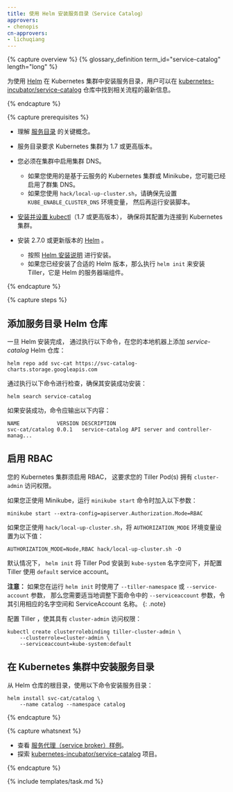 ```yaml
---
title: 使用 Helm 安装服务目录（Service Catalog）
approvers:
- chenopis
cn-approvers:
- lichuqiang
---
```



{% capture overview %}
{% glossary_definition term_id="service-catalog" length="long" %}


为使用 [Helm](https://helm.sh/) 在 Kubernetes 集群中安装服务目录，用户可以在 [kubernetes-incubator/service-catalog](https://github.com/kubernetes-incubator/service-catalog/blob/master/docs/install.md) 仓库中找到相关流程的最新信息。

{% endcapture %}


{% capture prerequisites %}

* 理解 [服务目录](/docs/concepts/service-catalog/) 的关键概念。

* 服务目录要求 Kubernetes 集群为 1.7 或更高版本。

* 您必须在集群中启用集群 DNS。
    * 如果您使用的是基于云服务的 Kubernetes 集群或 Minikube，您可能已经启用了群集 DNS。
    * 如果您使用 `hack/local-up-cluster.sh`，请确保先设置 `KUBE_ENABLE_CLUSTER_DNS` 环境变量，
    然后再运行安装脚本。

* [安装并设置 kubectl](https://kubernetes.io/docs/tasks/tools/install-kubectl/)（1.7 或更高版本），
确保将其配置为连接到 Kubernetes 集群。

* 安装 2.7.0 或更新版本的 [Helm](http://helm.sh/) 。
    * 按照 [Helm 安装说明](https://github.com/kubernetes/helm/blob/master/docs/install.md) 进行安装。
    * 如果您已经安装了合适的 Helm 版本，那么执行 `helm init` 来安装 Tiller，它是 Helm 的服务器端组件。

{% endcapture %}


{% capture steps %}

## 添加服务目录 Helm 仓库

一旦 Helm 安装完成， 通过执行以下命令，在您的本地机器上添加 *service-catalog* Helm 仓库：

```shell
helm repo add svc-cat https://svc-catalog-charts.storage.googleapis.com
```


通过执行以下命令进行检查，确保其安装成功安装：

```shell
helm search service-catalog
```


如果安装成功，命令应输出以下内容：

```
NAME            VERSION DESCRIPTION
svc-cat/catalog 0.0.1   service-catalog API server and controller-manag...
```


## 启用 RBAC

您的 Kubernetes 集群须启用 RBAC， 这要求您的 Tiller Pod(s) 拥有 `cluster-admin` 访问权限。


如果您正使用 Minikube，运行 `minikube start` 命令时加入以下参数：

```shell
minikube start --extra-config=apiserver.Authorization.Mode=RBAC
```


如果您正使用 `hack/local-up-cluster.sh`，将 `AUTHORIZATION_MODE` 环境变量设置为以下值：

```
AUTHORIZATION_MODE=Node,RBAC hack/local-up-cluster.sh -O
```


默认情况下， `helm init` 将 Tiller Pod 安装到 `kube-system` 名字空间下，并配置 Tiller 使用 `default`
service account。


**注意：** 如果您在运行 `helm init` 时使用了 `--tiller-namespace` 或 `--service-account` 参数，
那么您需要适当地调整下面命令中的 `--serviceaccount` 参数，令其引用相应的名字空间和 ServiceAccount 名称。
{: .note}


配置 Tiller ，使其具有 `cluster-admin` 访问权限：

```shell
kubectl create clusterrolebinding tiller-cluster-admin \
    --clusterrole=cluster-admin \
    --serviceaccount=kube-system:default
```



## 在 Kubernetes 集群中安装服务目录

从 Helm 仓库的根目录，使用以下命令安装服务目录：

```shell
helm install svc-cat/catalog \
    --name catalog --namespace catalog
```

{% endcapture %}


{% capture whatsnext %}

* 查看 [服务代理（service broker）样例](https://github.com/openservicebrokerapi/servicebroker/blob/master/gettingStarted.md#sample-service-brokers)。
* 探索 [kubernetes-incubator/service-catalog](https://github.com/kubernetes-incubator/service-catalog) 项目。

{% endcapture %}


{% include templates/task.md %}
